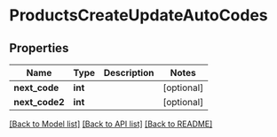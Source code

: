 # ProductsCreateUpdateAutoCodes

## Properties
Name | Type | Description | Notes
------------ | ------------- | ------------- | -------------
**next_code** | **int** |  | [optional] 
**next_code2** | **int** |  | [optional] 

[[Back to Model list]](../README.md#documentation-for-models) [[Back to API list]](../README.md#documentation-for-api-endpoints) [[Back to README]](../README.md)


